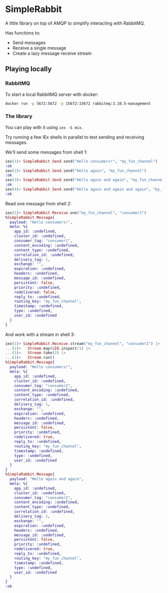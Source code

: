 # SimpleRabbit

A little library on top of AMQP to simplify interacting with RabbitMQ.

Has functions to:

- Send messages
- Receive a single message
- Create a lazy message receive stream

## Playing locally

### RabbitMQ

To start a local RabbitMQ server with docker:

```sh
docker run -p 5672:5672 -p 15672:15672 rabbitmq:3.10.5-management
```

### The library

You can play with it using `iex -S mix`.

Try running a few IEx shells in parallel to test sending and receiving messages.

We'll send some messages from shell 1:

```elixir
iex(1)> SimpleRabbit.Send.send("Hello consumers!", "my_fun_channel")
:ok
iex(2)> SimpleRabbit.Send.send("Hello again", "my_fun_channel")
:ok
iex(3)> SimpleRabbit.Send.send("Hello again and again", "my_fun_channel")
:ok
iex(4)> SimpleRabbit.Send.send("Hello again and again and again", "my_fun_channel")
:ok
```

Read one message from shell 2:

```elixir
iex(1)> SimpleRabbit.Receive.one("my_fun_channel", "consumer1")
%SimpleRabbit.Message{
  payload: "Hello consumers!",
  meta: %{
    app_id: :undefined,
    cluster_id: :undefined,
    consumer_tag: "consumer1",
    content_encoding: :undefined,
    content_type: :undefined,
    correlation_id: :undefined,
    delivery_tag: 1,
    exchange: "",
    expiration: :undefined,
    headers: :undefined,
    message_id: :undefined,
    persistent: false,
    priority: :undefined,
    redelivered: false,
    reply_to: :undefined,
    routing_key: "my_fun_channel",
    timestamp: :undefined,
    type: :undefined,
    user_id: :undefined
  }
}
```

And work with a stream in shell 3:

```elixir
iex(1)> SimpleRabbit.Receive.stream("my_fun_channel", "consumer2") |>
...(1)>   Stream.map(&IO.inspect/1) |>
...(1)>   Stream.take(2) |>
...(1)>   Stream.run()
%SimpleRabbit.Message{
  payload: "Hello consumers!",
  meta: %{
    app_id: :undefined,
    cluster_id: :undefined,
    consumer_tag: "consumer2",
    content_encoding: :undefined,
    content_type: :undefined,
    correlation_id: :undefined,
    delivery_tag: 1,
    exchange: "",
    expiration: :undefined,
    headers: :undefined,
    message_id: :undefined,
    persistent: false,
    priority: :undefined,
    redelivered: true,
    reply_to: :undefined,
    routing_key: "my_fun_channel",
    timestamp: :undefined,
    type: :undefined,
    user_id: :undefined
  }
}
%SimpleRabbit.Message{
  payload: "Hello again and again",
  meta: %{
    app_id: :undefined,
    cluster_id: :undefined,
    consumer_tag: "consumer2",
    content_encoding: :undefined,
    content_type: :undefined,
    correlation_id: :undefined,
    delivery_tag: 2,
    exchange: "",
    expiration: :undefined,
    headers: :undefined,
    message_id: :undefined,
    persistent: false,
    priority: :undefined,
    redelivered: true,
    reply_to: :undefined,
    routing_key: "my_fun_channel",
    timestamp: :undefined,
    type: :undefined,
    user_id: :undefined
  }
}
:ok
```
